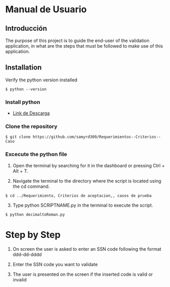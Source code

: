 # Manual de Usuario
## Introducción
The purpose of this project is to guide the end-user of the validation application, in what are the steps that must be followed to make use of this application.

## Installation

Verify the python version installed
```
$ python --version
```

### Install python

 * [Link de Descarga](https://ubunlog.com/python-3-9-como-instalar-en-ubuntu-20-04/)


### Clone the repository
```
$ git clone https://github.com/samyrd309/Requerimientos--Criterios--Caso
```

### Excecute the python file
1. Open the terminal by searching for it in the dashboard or pressing Ctrl + Alt + T.

2. Navigate the terminal to the directory where the script is located using the cd command.
```
$ cd ../Requerimiento, Criterios de aceptacion,, casos de prueba
```
3. Type python SCRIPTNAME.py in the terminal to execute the script.
  ```
  $ python decimaltoRoman.py
  ```
# Step by Step 

1. On screen the user is asked to enter an SSN code following the format ddd-dd-dddd

2. Enter the SSN code you want to validate

3. The user is presented on the screen if the inserted code is valid or invalid

